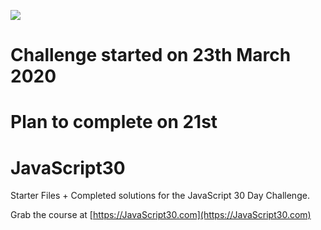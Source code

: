 ﻿![](https://javascript30.com/images/JS3-social-share.png)
 
# Challenge started on 23th March 2020
# Plan to complete on 21st 

# JavaScript30

Starter Files + Completed solutions for the JavaScript 30 Day Challenge.

Grab the course at [https://JavaScript30.com](https://JavaScript30.com)


